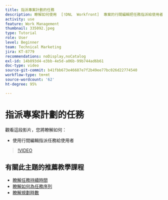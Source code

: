 ```yaml
---
title: 指派專案計劃的任務
description: 瞭解如何使用  [!DNL  Workfront]  專案的行間編輯把任務指派給使用者。
activity: use
feature: Work Management
thumbnail: 335092.jpeg
type: Tutorial
role: User
level: Beginner
team: Technical Marketing
jira: KT-8779
recommendations: noDisplay,noCatalog
exl-id: 14b893d4-e3bb-4e5d-a06b-99b744ad6b61
doc-type: video
source-git-commit: b41fbb673e46687e7f2b49ee77bc026d22774540
workflow-type: tm+mt
source-wordcount: '62'
ht-degree: 95%

---
```


# 指派專案計劃的任務

觀看這段影片，您將瞭解如何：

* 使用行間編輯指派任務給使用者

>[!VIDEO](https://video.tv.adobe.com/v/335092/?quality=12&learn=on)

<!---
learn more urls:
Notifications: Information about work assigned to me
Assign tasks
Personal time overview
Make smart assignments
Modify multiple user assignments in a task list
--->

## 有關此主題的推薦教學課程

* [瞭解任務持續時間](https://experienceleague.adobe.com/en/docs/workfront-learn/tutorials-workfront/manage-work/tasks/understand-task-durations)
* [瞭解如何為任務序列](https://experienceleague.adobe.com/en/docs/workfront-learn/tutorials-workfront/manage-work/tasks/learn-to-sequence-tasks)
* [瞭解規劃時數](https://experienceleague.adobe.com/en/docs/workfront-learn/tutorials-workfront/manage-work/tasks/understand-planned-hours)

